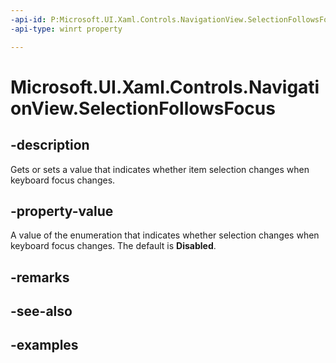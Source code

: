 ```yaml
---
-api-id: P:Microsoft.UI.Xaml.Controls.NavigationView.SelectionFollowsFocus
-api-type: winrt property

---
```

<!-- Property syntax.
public NavigationViewSelectionFollowsFocus SelectionFollowsFocus { get;  set; }
-->

# Microsoft.UI.Xaml.Controls.NavigationView.SelectionFollowsFocus


## -description

Gets or sets a value that indicates whether item selection changes when keyboard focus changes.


## -property-value

A value of the enumeration that indicates whether selection changes when keyboard focus changes. The default is **Disabled**.


## -remarks


## -see-also


## -examples


